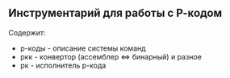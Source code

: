 ## Инструментарий для работы с Р-кодом

Содержит:
* р-коды - описание системы команд
* ркк - конвертор (ассемблер <=> бинарный) и разное
* рк - исполнитель р-кода 



